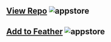 ## [View Repo](https://therealfoxster.github.io/altsource-viewer/view/?source=https://raw.githubusercontent.com/enessivac/Enes-Altstore/refs/heads/main/app-repo.json) ![appstore](https://github.com/user-attachments/assets/c3069e9e-dbdc-48c4-a394-6f51a0878e1f)

## [Add to Feather](feather://source/https://github.com/enessivac/Enes-Altstore/raw/main/app-repo.json) ![appstore](https://github.com/user-attachments/assets/24fcf463-afbe-4e45-86a4-016246351870)
